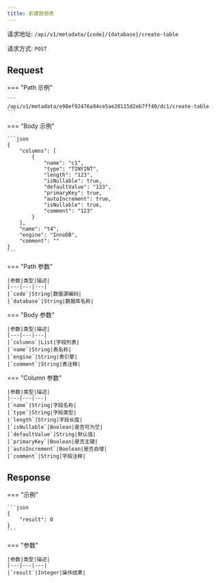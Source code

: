 ```yaml
---
title: 新建数据表
---
```


请求地址: `/api/v1/metadata/{code}/{database}/create-table`

请求方式: `POST`

## Request

=== "Path 示例"

    ```
    /api/v1/metadata/e98ef92476a94ce5ae28115d2eb7ff40/dc1/create-table
    ```

=== "Body 示例"

    ```json
    {
        "columns": [
            {
                "name": "c1",
                "type": "TINYINT",
                "length": "123",
                "isNullable": true,
                "defaultValue": "123",
                "primaryKey": true,
                "autoIncrement": true,
                "isNullable": true,
                "comment": "123"
            }
        ],
        "name": "t4",
        "engine": "InnoDB",
        "comment": ""
    }
    ```

=== "Path 参数"

    |参数|类型|描述|
    |---|---|---|
    |`code`|String|数据源编码|
    |`database`|String|数据库名称|

=== "Body 参数"

    |参数|类型|描述|
    |---|---|---|
    |`columns`|List|字段列表|
    |`name`|String|表名称|
    |`engine`|String|表引擎|
    |`comment`|String|表注释|

=== "Column 参数"

    |参数|类型|描述|
    |---|---|---|
    |`name`|String|字段名称|
    |`type`|String|字段类型|
    |`length`|String|字段长度|
    |`isNullable`|Boolean|是否可为空|
    |`defaultValue`|String|默认值|
    |`primaryKey`|Boolean|是否主键|
    |`autoIncrement`|Boolean|是否自增|
    |`comment`|String|字段注释|

## Response

=== "示例"

    ```json
    {
        "result": 0
    }
    ```

=== "参数"

    |参数|类型|描述|
    |---|---|---|
    |`result`|Integer|操作结果|